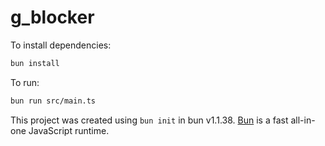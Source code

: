 # g_blocker

To install dependencies:

```bash
bun install
```

To run:

```bash
bun run src/main.ts
```

This project was created using `bun init` in bun v1.1.38. [Bun](https://bun.sh) is a fast all-in-one JavaScript runtime.
